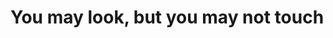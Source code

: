 <!--
This README.md is here mainly to prevent Unity from making the StreamingAssets folder appear empty,
as I don't want the directories in this folder to be imported, so I prefixed them with a period.
-->

# You may look, but you may not touch
